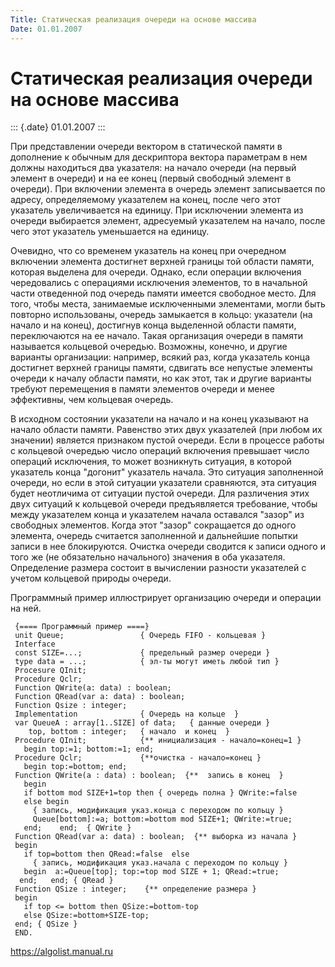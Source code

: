 ```yaml
---
Title: Статическая реализация очереди на основе массива
Date: 01.01.2007
---
```



Статическая реализация очереди на основе массива
================================================

::: {.date}
01.01.2007
:::

При представлении очереди вектором в статической памяти в дополнение к
обычным для дескриптора вектора параметрам в нем должны находиться два
указателя: на начало очереди (на первый элемент в очереди) и на ее конец
(первый свободный элемент в очереди). При включении элемента в очередь
элемент записывается по адресу, определяемому указателем на конец, после
чего этот указатель увеличивается на единицу. При исключении элемента из
очереди выбирается элемент, адресуемый указателем на начало, после чего
этот указатель уменьшается на единицу.

Очевидно, что со временем указатель на конец при очередном включении
элемента достигнет верхней границы той области памяти, которая выделена
для очереди. Однако, если операции включения чередовались с операциями
исключения элементов, то в начальной части отведенной под очередь памяти
имеется свободное место. Для того, чтобы места, занимаемые исключенными
элементами, могли быть повторно использованы, очередь замыкается в
кольцо: указатели (на начало и на конец), достигнув конца выделенной
области памяти, переключаются на ее начало. Такая организация очереди в
памяти называется кольцевой очередью. Возможны, конечно, и другие
варианты организации: например, всякий раз, когда указатель конца
достигнет верхней границы памяти, сдвигать все непустые элементы очереди
к началу области памяти, но как этот, так и другие варианты требуют
перемещения в памяти элементов очереди и менее эффективны, чем кольцевая
очередь.

В исходном состоянии указатели на начало и на конец указывают на начало
области памяти. Равенство этих двух указателей (при любом их значении)
является признаком пустой очереди. Если в процессе работы с кольцевой
очередью число операций включения превышает число операций исключения,
то может возникнуть ситуация, в которой указатель конца \"догонит\"
указатель начала. Это ситуация заполненной очереди, но если в этой
ситуации указатели сравняются, эта ситуация будет неотличима от ситуации
пустой очереди. Для различения этих двух ситуаций к кольцевой очереди
предъявляется требование, чтобы между указателем конца и указателем
начала оставался \"зазор\" из свободных элементов. Когда этот \"зазор\"
сокращается до одного элемента, очередь считается заполненной и
дальнейшие попытки записи в нее блокируются. Очистка очереди сводится к
записи одного и того же (не обязательно начального) значения в оба
указателя. Определение размера состоит в вычислении разности указателей
с учетом кольцевой природы очереди.

Программный пример иллюстрирует организацию очереди и операции на ней.

     {==== Программный пример ====}
     unit Queue;                 { Очередь FIFO - кольцевая }
     Interface
     const SIZE=...;             { предельный размер очереди }
     type data = ...;            { эл-ты могут иметь любой тип }
     Procesure QInit;
     Procedure Qclr;
     Function QWrite(a: data) : boolean;
     Function QRead(var a: data) : boolean;
     Function Qsize : integer;
     Implementation              { Очередь на кольце  }
     var QueueA : array[1..SIZE] of data;   { данные очереди }
        top, bottom : integer;   { начало  и конец  }
     Procedure QInit;            {** инициализация - начало=конец=1 }
       begin top:=1; bottom:=1; end;
     Procedure Qclr;             {**очистка - начало=конец }
       begin top:=bottom; end;
     Function QWrite(a : data) : boolean;  {**  запись в конец  }
       begin
       if bottom mod SIZE+1=top then { очередь полна } QWrite:=false
       else begin
         { запись, модификация указ.конца с переходом по кольцу }
         Queue[bottom]:=a; bottom:=bottom mod SIZE+1; QWrite:=true;
       end;    end;  { QWrite }
     Function QRead(var a: data) : boolean;  {** выборка из начала }
     begin
       if top=bottom then QRead:=false  else
         { запись, модификация указ.начала с переходом по кольцу }
       begin  a:=Queue[top]; top:=top mod SIZE + 1; QRead:=true;
      end;   end; { QRead }
     Function QSize : integer;    {** определение размера }
     begin
       if top <= bottom then QSize:=bottom-top
       else QSize:=bottom+SIZE-top;
     end; { QSize }
     END. 

<https://algolist.manual.ru>
